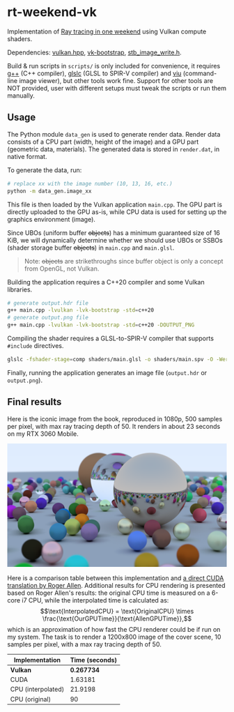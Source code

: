 # rt-weekend-vk

Implementation of [Ray tracing in one weekend](https://raytracing.github.io/)
using Vulkan compute shaders.

Dependencies: [vulkan.hpp](https://github.com/KhronosGroup/Vulkan-Hpp),
[vk-bootstrap](https://github.com/charles-lunarg/vk-bootstrap),
[stb_image_write.h](https://github.com/nothings/stb).

Build & run scripts in `scripts/` is only included for convenience, it requires
[g++](https://gcc.gnu.org/) (C++ compiler),
[glslc](https://github.com/google/shaderc) (GLSL to SPIR-V compiler) and
[viu](https://github.com/atanunq/viu) (command-line image viewer), but other
tools work fine. Support for other tools are NOT provided, user with different
setups must tweak the scripts or run them manually.

## Usage

The Python module `data_gen` is used to generate render data. Render data
consists of a CPU part (width, height of the image) and a GPU part (geometric
data, materials). The generated data is stored in `render.dat`, in native format.

To generate the data, run:
```sh
# replace xx with the image number (10, 13, 16, etc.)
python -m data_gen.image_xx
```

This file is then loaded by the Vulkan application `main.cpp`. The GPU part is
directly uploaded to the GPU as-is, while CPU data is used for setting up the
graphics environment (image).

Since UBOs (uniform buffer ~~objects~~) has a minimum guaranteed size of 16
KiB, we will dynamically determine whether we should use UBOs or SSBOs (shader
storage buffer ~~objects~~) in `main.cpp` and `main.glsl`.

>Note: ~~objects~~ are strikethroughs since buffer object is only a concept
>from OpenGL, not Vulkan.

Building the application requires a C++20 compiler and some Vulkan libraries.
```sh
# generate output.hdr file
g++ main.cpp -lvulkan -lvk-bootstrap -std=c++20
# generate output.png file
g++ main.cpp -lvulkan -lvk-bootstrap -std=c++20 -DOUTPUT_PNG
```

Compiling the shader requires a GLSL-to-SPIR-V compiler that supports
`#include` directives.
```sh
glslc -fshader-stage=comp shaders/main.glsl -o shaders/main.spv -O -Werror
```

Finally, running the application generates an image file (`output.hdr` or
`output.png`).

## Final results

Here is the iconic image from the book, reproduced in 1080p, 500 samples per
pixel, with max ray tracing depth of 50. It renders in about 23 seconds on my
RTX 3060 Mobile.

![demo image](./images/rt-weekend-vk.png)

Here is a comparison table between this implementation and [a direct CUDA
translation by Roger
Allen](https://developer.nvidia.com/blog/accelerated-ray-tracing-cuda/).
Additional results for CPU rendering is presented based on Roger Allen's
results: the original CPU time is measured on a 6-core i7 CPU, while the
interpolated time is calculated as: 
$$\text{InterpolatedCPU} = \text{OriginalCPU} \times \frac{\text{OurGPUTime}}{\text{AllenGPUTime}},$$
which is an approximation of how fast the CPU renderer could be if run on my
system. The task is to render a 1200x800 image of the cover scene, 10 samples
per pixel, with a max ray tracing depth of 50.

| Implementation     | Time (seconds) |
| ------------------ | -------------- |
| **Vulkan**         | **0.267734**   |
| CUDA               | 1.63181        |
| CPU (interpolated) | 21.9198        |
| CPU (original)     | 90             |

